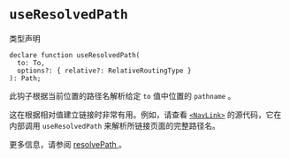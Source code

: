 # `useResolvedPath`

类型声明

```tsx
declare function useResolvedPath(
  to: To,
  options?: { relative?: RelativeRoutingType }
): Path;
```

此钩子根据当前位置的路径名解析给定 `to` 值中位置的 `pathname` 。

这在根据相对值建立链接时非常有用。例如，请查看 [`<NavLink>`](https://reactrouter.com/en/main/components/nav-link) 的源代码，它在内部调用 `useResolvedPath` 来解析所链接页面的完整路径名。

更多信息，请参阅 [resolvePath ](https://reactrouter.com/en/main/utils/resolve-path)。

